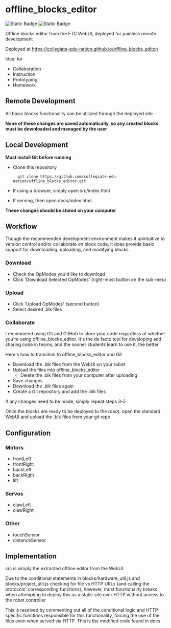 # offline_blocks_editor
![Static Badge](https://img.shields.io/badge/FTC_SDK-10.1.0-blue)
![Static Badge](https://img.shields.io/badge/Platforms-Linux,_macOS,_Windows-green)

Offline blocks editor from the FTC WebUI, deployed for painless remote development

Deployed at https://collegiate-edu-nation.github.io/offline_blocks_editor/

Ideal for
* Collaboration
* Instruction
* Prototyping
* Homework

## Remote Development

All basic blocks functionality can be utilized through the deployed site

<b>None of these changes are saved automatically, so any created blocks must be downloaded and managed by the user</b>

## Local Development

<b>Must install Git before running</b>

* Clone this repository

        git clone https://github.com/collegiate-edu-nation/offline_blocks_editor.git

* If using a browser, simply open src/index.html
* If serving, then open docs/index.html

<b>These changes should be stored on your computer</b>

## Workflow

Though the recommended development environment makes it unintuitive to version control and/or collaborate on block code, it does provide basic support for downloading, uploading, and modifying blocks

### Download

* Check the OpModes you'd like to download
* Click 'Download Selected OpModes' (right-most button on the sub-meu)

### Upload

* Click 'Upload OpModes' (second button)
* Select desired .blk files

### Collaborate
I recommend using Git and GitHub to store your code regardless of whether you're using offline_blocks_editor. It's the de facto tool for developing and sharing code in teams, and the sooner students learn to use it, the better

Here's how to transition to offline_blocks_editor and Git
* Download the .blk files from the WebUI on your robot
* Upload the files into offline_blocks_editor
    * Delete the .blk files from your computer after uploading
* Save changes
* Download the .blk files again
* Create a Git repository and add the .blk files

If any changes need to be made, simply repeat steps 3-5

Once the blocks are ready to be deployed to the robot, open the standard WebUI and upload the .blk files from your git repo

## Configuration

### Motors
* frontLeft
* frontRight
* backLeft
* backRight
* lift

### Servos
* clawLeft
* clawRight

### Other
* touchSensor
* distanceSensor

## Implementation

src is simply the extracted offline editor from the WebUI

Due to the conditional statements in blocks/hardware_util.js and blocks/project_util.js checking for file vs HTTP URLs (and calling the protocols' corresponding functions), however, most functionality breaks when attempting to deploy this as a static site over HTTP without access to the robot controller

This is resolved by commenting out all of the conditional logic and HTTP-specific functions responsible for this functionality, forcing the use of the files even when served via HTTP. This is the modified code found in docs
